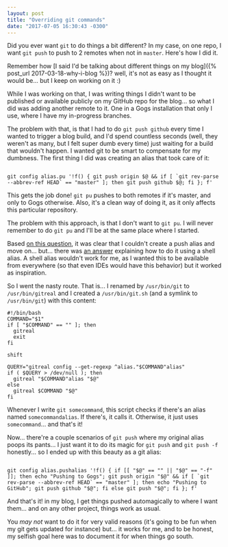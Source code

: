 ```yaml
---
layout: post
title: "Overriding git commands"
date: "2017-07-05 16:30:43 -0300"
---
```

Did you ever want `git` to do things a bit different? In my case, on one repo, I want `git push` to push to 2 remotes when not in `master`. Here's how I did it.

<!--more-->

Remember how [I said I'd be talking about different things on my blog]({% post_url 2017-03-18-why-i-blog %})? well, it's not as easy as I thought it would be... but I keep on working on it :)

While I was working on that, I was writing things I didn't want to be published or available publicly on my GitHub repo for the blog... so what I did was adding another remote to it. One in a Gogs installation that only I use, where I have my in-progress branches.

The problem with that, is that I had to do `git push github` every time I wanted to trigger a blog build, and I'd spend countless seconds (well, they weren't as many, but I felt super dumb every time) just waiting for a build that wouldn't happen. I wanted git to be smart to compensate for my dumbness. The first thing I did was creating an alias that took care of it:

```

git config alias.pu '!f() { git push origin $@ && if [ `git rev-parse --abbrev-ref HEAD` == "master" ]; then git push github $@; fi }; f'

```

This gets the job done! `git pu` pushes to both remotes if it's master, and only to Gogs otherwise. Also, it's a clean way of doing it, as it only affects this particular repository.

The problem with this approach, is that I don't want to `git pu`. I will never remember to do `git pu` and I'll be at the same place where I started.

Based [on this question](https://stackoverflow.com/q/3538774/920295), it was clear that I couldn't create a push alias and move on... but... there was [an answer](https://stackoverflow.com/a/24266749/920295) explaining how to do it using a shell alias. A shell alias wouldn't work for me, as I wanted this to be available from everywhere (so that even IDEs would have this behavior) but it worked as inspiration.

So I went the nasty route. That is... I renamed by `/usr/bin/git` to `/usr/bin/gitreal` and I created a `/usr/bin/git.sh` (and a symlink to `/usr/bin/git`) with this content:

```
#!/bin/bash
COMMAND="$1"
if [ "$COMMAND" == "" ]; then
  gitreal
  exit
fi

shift

QUERY="gitreal config --get-regexp ^alias."$COMMAND"alias"
if ( $QUERY > /dev/null ); then
  gitreal "$COMMAND"alias "$@"
else
  gitreal $COMMAND "$@"
fi
```

Whenever I write `git somecommand`, this script checks if there's an alias named `somecommandalias`. If there's, it calls it. Otherwise, it just uses `somecommand`... and that's it!

Now... there're a couple scenarios of `git push` where my original alias poops its pants... I just want it to do its magic for `git push` and `git push -f` honestly... so I ended up with this beauty as a git alias:

```

git config alias.pushalias '!f() { if [[ "$@" == "" || "$@" == "-f" ]]; then echo "Pushing to Gogs"; git push origin "$@" && if [ `git rev-parse --abbrev-ref HEAD` == "master" ]; then echo "Pushing to GitHub"; git push github "$@"; fi else git push "$@"; fi }; f'

```

And that's it! in my blog, I get things pushed automagically to where I want them... and on any other project, things work as usual.

You *may not* want to do it for very valid reasons (it's going to be fun when my git gets updated for instance) but... it works for me, and to be honest, my selfish goal here was to document it for when things go south.
